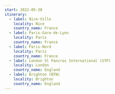 ```yaml
---
start: 2022-05-30
itinerary:
  - label: Nice-Ville
    locality: Nice
    country_name: France
  - label: Paris-Gare-de-Lyon
    locality: Paris
    country_name: France
  - label: Paris-Nord
    locality: Paris
    country_name: France
  - label: London St Pancras International (STP)
    locality: London
    country_name: England
  - label: Brighton (BTN)
    locality: Brighton
    country_name: England
---
```

